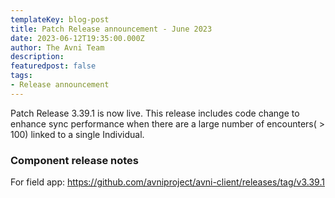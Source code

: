 ```yaml
---
templateKey: blog-post
title: Patch Release announcement - June 2023
date: 2023-06-12T19:35:00.000Z
author: The Avni Team
description:
featuredpost: false
tags:
- Release announcement
---
```


Patch Release 3.39.1 is now live. 
This release includes code change to enhance sync performance when there are a large number of encounters( > 100) linked to a single Individual.

### Component release notes
For field app: https://github.com/avniproject/avni-client/releases/tag/v3.39.1